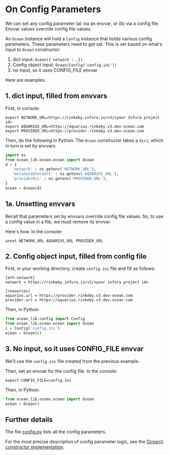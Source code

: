 # On Config Parameters

We can set any config parameter (a) via an envvar, or (b) via a config file. Envvar values override config file values.

An `Ocean` instance will hold a `Config` instance that holds various config parameters. These parameters need to get set. This is set based on what's input to `Ocean` constructor:

1. dict input: ```Ocean({'network':..})```
1. Config object input: ```Ocean(Config('config.ini'))```
1. no input, so it uses CONFIG_FILE envvar

Here are examples.

## 1. dict input, filled from envvars

First, in console:
```console
export NETWORK_URL=https://rinkeby.infura.io/v3/<your Infura project id>
export AQUARIUS_URL=https://aquarius.rinkeby.v3.dev-ocean.com
export PROVIDER_URL=https://provider.rinkeby.v3.dev-ocean.com
```

Then, do the following in Python. The `Ocean` constructor takes a `dict`, which in turn is set by envvars.
```python
import os
from ocean_lib.ocean.ocean import Ocean
d = {
   'network' : os.getenv('NETWORK_URL'),
   'metadataStoreUri' : os.getenv('AQUARIUS_URL'),
   'providerUri' : os.getenv('PROVIDER_URL'),
}
ocean = Ocean(d)
```

## 1a. Unsetting envvars

Recall that parameters set by envvars override config file values. So, to use a config value in a file, we must remove its envvar.

Here's how. In the console:
```
unset NETWORK_URL AQUARIUS_URL PROVIDER_URL
```

## 2. Config object input, filled from config file

First, in your working directory, create `config.ini` file and fill as follows:
```
[eth-network]
network = https://rinkeby.infura.io/v3/<your infura project id>

[resources]
aquarius.url = https://provider.rinkeby.v3.dev-ocean.com
provider.url = https://aquarius.rinkeby.v3.dev-ocean.com
```

Then, in Python:

```python
from ocean_lib.config import Config
from ocean_lib.ocean.ocean import Ocean
c = Config('config.ini')
ocean = Ocean(c)
```

## 3. No input, so it uses CONFIG_FILE envvar

We'll use the `config.ini` file created from the previous example.

Then, set an envvar for the config file. In the console:
```console
export CONFIG_FILE=config.ini
```

Then, in Python:
```python
from ocean_lib.ocean.ocean import Ocean
ocean = Ocean()
```

## Further details

The file [config.py](https://github.com/oceanprotocol/ocean.py/blob/master/ocean_lib/config.py) lists all the config parameters.

For the most precise description of config parameter logic, see the [Ocean() constructor implementation](https://github.com/oceanprotocol/ocean.py/blob/master/ocean_lib/ocean/ocean.py).
